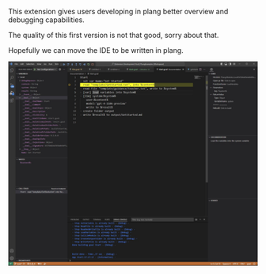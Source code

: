 This extension gives users developing in plang better overview and debugging capabilities.

The quality of this first version is not that good, sorry about that. 

Hopefully we can move the IDE to be written in plang.

![View of VS Code plang extension in debug mode](screenshot.jpg)